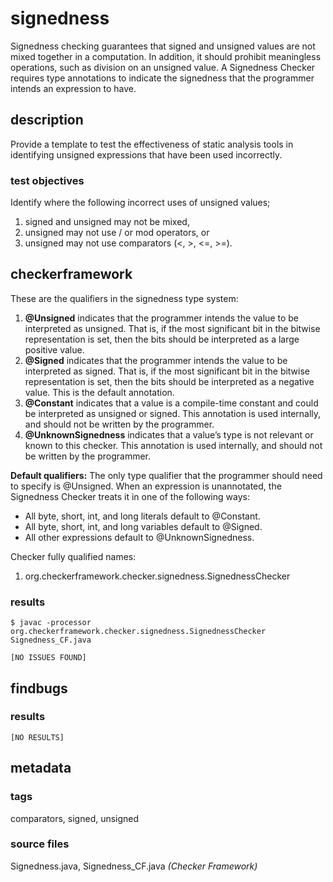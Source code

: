 # signedness
Signedness checking guarantees that signed and unsigned values are not mixed together 
in a computation. In addition, it should prohibit meaningless operations, such as 
division on an unsigned value. A Signedness Checker requires type annotations to indicate 
the signedness that the programmer intends an expression to have.

## description
Provide a template to test the effectiveness of static analysis tools in identifying 
unsigned expressions that have been used incorrectly.

### test objectives
Identify where the following incorrect uses of unsigned values;
1. signed and unsigned may not be mixed,
2. unsigned may not use / or mod operators, or
3. unsigned may not use comparators (<, >, <=, >=).

## checkerframework
These are the qualifiers in the signedness type system:
1. **@Unsigned** indicates that the programmer intends the value to be interpreted as 
unsigned. That is, if the most significant bit in the bitwise representation is set, then 
the bits should be interpreted as a large positive value.
2. **@Signed** indicates that the programmer intends the value to be interpreted as 
signed. That is, if the most significant bit in the bitwise representation is set, then 
the bits should be interpreted as a negative value. This is the default annotation.
3. **@Constant** indicates that a value is a compile-time constant and could be 
interpreted as unsigned or signed. This annotation is used internally, and should not be 
written by the programmer.
4. **@UnknownSignedness** indicates that a value’s type is not relevant or known to this 
checker. This annotation is used internally, and should not be written by the programmer.

**Default qualifiers:** The only type qualifier that the programmer should need to 
specify is @Unsigned. When an expression is unannotated, the Signedness Checker treats it 
in one of the following ways:
* All byte, short, int, and long literals default to @Constant.
* All byte, short, int, and long variables default to @Signed.
* All other expressions default to @UnknownSignedness.

Checker fully qualified names:
1. org.checkerframework.checker.signedness.SignednessChecker

### results

```
$ javac -processor org.checkerframework.checker.signedness.SignednessChecker Signedness_CF.java 

[NO ISSUES FOUND]
```

## findbugs

### results

```
[NO RESULTS]
```

## metadata

### tags
comparators, signed, unsigned

### source files
Signedness.java, Signedness_CF.java _(Checker Framework)_
